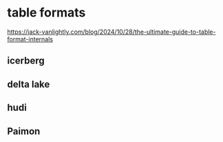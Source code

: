 
# table formats

https://jack-vanlightly.com/blog/2024/10/28/the-ultimate-guide-to-table-format-internals

## icerberg

## delta lake

## hudi

## Paimon
